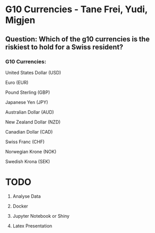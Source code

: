 # G10 Currencies - Tane Frei, Yudi, Migjen 

## Question: Which of the g10 currencies is the riskiest to hold for a Swiss resident?

### G10 Currencies: 

United States Dollar (USD)

Euro (EUR)

Pound Sterling (GBP)

Japanese Yen (JPY)

Australian Dollar (AUD)

New Zealand Dollar (NZD)

Canadian Dollar (CAD)

Swiss Franc (CHF)

Norwegian Krone (NOK)

Swedish Krona (SEK)


# TODO

1. Analyse Data

2. Docker

3. Jupyter Notebook or Shiny

4. Latex Presentation
